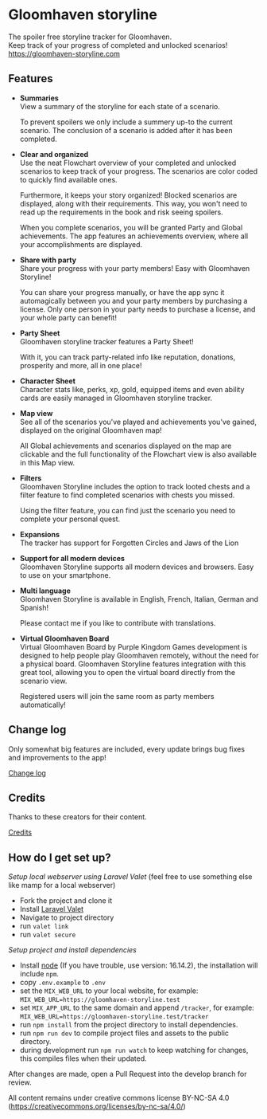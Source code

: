 # Gloomhaven storyline

The spoiler free storyline tracker for Gloomhaven.\
Keep track of your progress of completed and unlocked scenarios!\
https://gloomhaven-storyline.com

## Features

- **Summaries**\
  View a summary of the storyline for each state of a scenario.

  To prevent spoilers we only include a summery up-to the current scenario. The conclusion of a scenario is added after
  it has been completed.
- **Clear and organized**\
  Use the neat Flowchart overview of your completed and unlocked scenarios to keep track of your progress. The scenarios
  are color coded to quickly find available ones.

  Furthermore, it keeps your story organized!
  Blocked scenarios are displayed, along with their requirements. This way, you won't need to read up the requirements
  in the book and risk seeing spoilers.

  When you complete scenarios, you will be granted Party and Global achievements. The app features an achievements
  overview, where all your accomplishments are displayed.
- **Share with party**\
  Share your progress with your party members! Easy with Gloomhaven Storyline!

  You can share your progress manually, or have the app sync it automagically between you and your party members by
  purchasing a license. Only one person in your party needs to purchase a license, and your whole party can benefit!
- **Party Sheet**\
  Gloomhaven storyline tracker features a Party Sheet!

  With it, you can track party-related info like reputation, donations, prosperity and more, all in one place!
- **Character Sheet**\
  Character stats like, perks, xp, gold, equipped items and even ability cards are easily managed in Gloomhaven storyline tracker. 
- **Map view**\
  See all of the scenarios you've played and achievements you've gained, displayed on the original Gloomhaven map!

  All Global achievements and scenarios displayed on the map are clickable and the full functionality of the Flowchart
  view is also available in this Map view.
- **Filters**\
  Gloomhaven Storyline includes the option to track looted chests and a filter feature to find completed scenarios with
  chests you missed.

  Using the filter feature, you can find just the scenario you need to complete your personal quest.
- **Expansions**\
  The tracker has support for Forgotten Circles and Jaws of the Lion
- **Support for all modern devices**\
  Gloomhaven Storyline supports all modern devices and browsers. Easy to use on your smartphone.
- **Multi language**\
  Gloomhaven Storyline is available in English, French, Italian, German and Spanish!

  Please contact me if you like to contribute with translations.
- **Virtual Gloomhaven Board**\
  Virtual Gloomhaven Board by Purple Kingdom Games development is designed to help people play Gloomhaven remotely,
  without the need for a physical board. Gloomhaven Storyline features integration with this great tool, allowing you to
  open the virtual board directly from the scenario view.

  Registered users will join the same room as party members automatically!

## Change log

Only somewhat big features are included, every update brings bug fixes and improvements to the app!

[Change log](https://gloomhaven-storyline.com/tracker?change-log#/info)

## Credits

Thanks to these creators for their content.

[Credits](https://gloomhaven-storyline.com/tracker?credits#/info)

## How do I get set up? ###

*Setup local webserver using Laravel Valet* (feel free to use something else like mamp for a local webserver) 

- Fork the project and clone it 
- Install [Laravel Valet](https://laravel.com/docs/master/valet)
- Navigate to project directory
- run `valet link`
- run `valet secure`

*Setup project and install dependencies*

- Install [node](https://nodejs.org/) (If you have trouble, use version: 16.14.2), the installation will include `npm`.
- copy `.env.example` to `.env`
- set the `MIX_WEB_URL` to your local website, for example: `MIX_WEB_URL=https://gloomhaven-storyline.test`
- set `MIX_APP_URL` to the same domain and append `/tracker`, for example: `MIX_WEB_URL=https://gloomhaven-storyline.test/tracker`
- run `npm install` from the project directory to install dependencies.
- run `npm run dev` to compile project files and assets to the public directory.
- during development run `npm run watch` to keep watching for changes, this compiles files when their updated.

After changes are made, open a Pull Request into the develop branch for review. 

All content remains under creative commons license BY-NC-SA 4.0 (https://creativecommons.org/licenses/by-nc-sa/4.0/)

